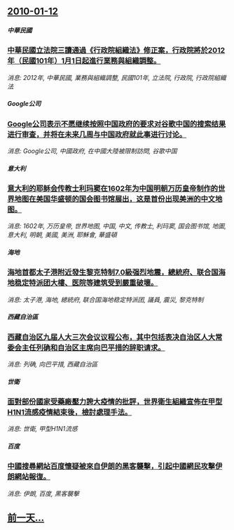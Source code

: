## [2010-01-12](/news/2010/01/12/index.md)

##### 中華民國
### [ 中華民國立法院三讀通過《行政院組織法》修正案，行政院將於2012年（民國101年）1月1日起進行業務與組織調整。](/news/2010/01/12/中華民國立法院三讀通過-行政院組織法-修正案-行政院將於2012年-民國101年-1月1日起進行業務與組織調整.md)
_消息: 2012年, 中華民國, 業務與組織調整, 民國101年, 立法院, 行政院, 行政院組織法_

##### Google公司
### [ Google公司表示不愿继续按照中国政府的要求对谷歌中国的搜索结果进行审查，并将在未来几周与中国政府就此事进行讨论。](/news/2010/01/12/Google公司表示不愿继续按照中国政府的要求对谷歌中国的搜索结果进行审查-并将在未来几周与中国政府就此事进行讨论.md)
_消息: Google公司, 中國政府, 在中國大陸被限制訪問, 谷歌中国_

##### 意大利
### [ 意大利的耶稣会传教士利玛窦在1602年为中国明朝万历皇帝制作的世界地图在美国华盛顿的国会图书馆展出，这是首份出现美洲的中文地图。](/news/2010/01/12/意大利的耶稣会传教士利玛窦在1602年为中国明朝万历皇帝制作的世界地图在美国华盛顿的国会图书馆展出-这是首份出现美洲的.md)
_消息: 1602年, 万历皇帝, 世界地图, 中国, 中文, 传教士, 利玛窦, 国会图书馆, 地圖, 意大利, 明朝, 美國, 美洲, 耶穌會, 華盛頓_

##### 海地
### [ 海地首都太子港附近發生黎克特制7.0級强烈地震，總統府、联合国海地稳定特派团大樓、医院等建筑受到嚴重破壞。](/news/2010/01/12/海地首都太子港附近發生黎克特制70級强烈地震-總統府-联合国海地稳定特派团大樓-医院等建筑受到嚴重破壞.md)
_消息: 太子港, 海地, 總統府, 联合国海地稳定特派团, 議員, 震災, 黎克特制_

##### 西藏自治區
### [ 西藏自治区九届人大三次会议议程公布，其中包括表决自治区人大常委会主任列确和自治区主席向巴平措的辞职请求。](/news/2010/01/12/西藏自治区九届人大三次会议议程公布-其中包括表决自治区人大常委会主任列确和自治区主席向巴平措的辞职请求.md)
_消息: 列确, 向巴平措, 西藏自治區_

##### 世衛
### [ 面對部份國家受藥廠壓力誇大疫情的批評，世界衛生組織宣佈在甲型H1N1流感疫情結束後，檢討處理手法。](/news/2010/01/12/面對部份國家受藥廠壓力誇大疫情的批評-世界衛生組織宣佈在甲型H1N1流感疫情結束後-檢討處理手法.md)
_消息: 世衛, 甲型H1N1流感_

##### 百度
### [ 中國搜尋網站百度懷疑被來自伊朗的黑客襲擊，引起中國網民攻擊伊朗網站報復。](/news/2010/01/12/中國搜尋網站百度懷疑被來自伊朗的黑客襲擊-引起中國網民攻擊伊朗網站報復.md)
_消息: 伊朗, 百度, 黑客襲擊_

## [前一天...](/news/2010/01/11/index.md)

